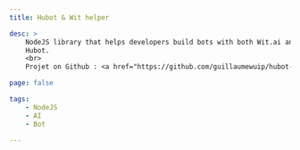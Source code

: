 ```yaml
---
title: Hubot & Wit helper

desc: >
    NodeJS library that helps developers build bots with both Wit.ai and
    Hubot.
    <br>
    Projet on Github : <a href="https://github.com/guillaumewuip/hubot-wit-helper">hubot-wit-helper</a>.

page: false

tags:
    - NodeJS
    - AI
    - Bot

---
```


